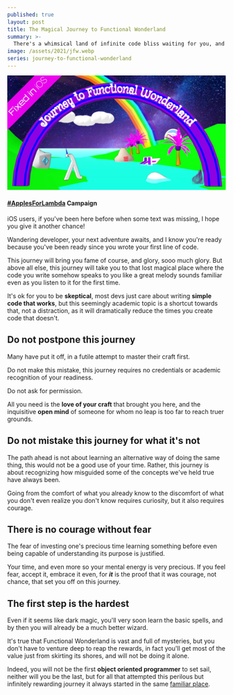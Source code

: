 ```yaml
---
published: true
layout: post
title: The Magical Journey to Functional Wonderland
summary: >-
  There's a whimsical land of infinite code bliss waiting for you, and the journey starts right here
image: /assets/2021/jfw.webp
series: journey-to-functional-wonderland
---
```


![splash](/assets/2021/jfw.webp)

<div class="message">
  <h4><a href="https://twitter.com/luwvis/status/1372144028565770248">#ApplesForLambda</a> Campaign</h4>
  iOS users, if you've been here before when some text was missing, I hope you give it another chance! 
</div>

Wandering developer, your next adventure awaits, and I know you're ready because you've been ready since you wrote your first line of code.

This journey will bring you fame of course, and glory, sooo much glory. But above all else, this journey will take you to that lost magical place where the code you write somehow speaks to you like a great melody sounds familiar even as you listen to it for the first time.

It's ok for you to be **skeptical**, most devs just care about writing **simple code that works**, but this seemingly academic topic is a shortcut towards that, not a distraction, as it will dramatically reduce the times you create code that doesn't.

## Do not postpone this journey

Many have put it off, in a futile attempt to master their craft first.

Do not make this mistake, this journey requires no credentials or academic recognition of your readiness.

Do not ask for permission.

All you need is the **love of your craft** that brought you here, and the inquisitive **open mind** of someone for whom no leap is too far to reach truer grounds.

## Do not mistake this journey for what it's not

The path ahead is not about learning an alternative way of doing the same thing, this would not be a good use of your time. Rather, this journey is about recognizing how misguided some of the concepts we've held true have always been.

Going from the comfort of what you already know to the discomfort of what you don't even realize you don't know requires curiosity, but it also requires courage.

## There is no courage without fear

The fear of investing one's precious time learning something before even being capable of understanding its purpose is justified.

Your time, and even more so your mental energy is very precious. If you feel fear, accept it, embrace it even, for ***it*** is the proof that it was courage, not chance, that set you off on this journey.

## The first step is the hardest

Even if it seems like dark magic, you'll very soon learn the basic spells, and by then you will already be a much better wizard.

It's true that Functional Wonderland is vast and full of mysteries, but you don't have to venture deep to reap the rewards, in fact you'll get most of the value just from skirting its shores, and will not be doing it alone.

Indeed, you will not be the first **object oriented programmer** to set sail, neither will you be the last, but for all that attempted this perilous but infinitely rewarding journey it always started in the same [familiar place](/fun/2021/03/04/the-objects-you-know-and-love/).